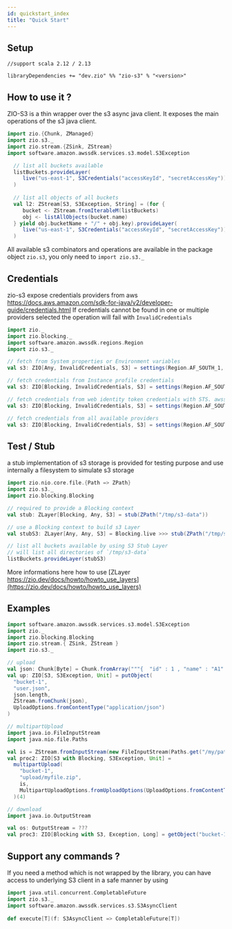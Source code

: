 ```yaml
---
id: quickstart_index
title: "Quick Start"
---
```


Setup
-----

```
//support scala 2.12 / 2.13

libraryDependencies += "dev.zio" %% "zio-s3" % "<version>"
```

How to use it ?
---------------

ZIO-S3 is a thin wrapper over the s3 async java client. It exposes the main operations of the s3 java client.


```scala
import zio.{Chunk, ZManaged}
import zio.s3._
import zio.stream.{ZSink, ZStream}
import software.amazon.awssdk.services.s3.model.S3Exception

  // list all buckets available  
  listBuckets.provideLayer(
     live("us-east-1", S3Credentials("accessKeyId", "secretAccessKey"))
  )
  
  // list all objects of all buckets
  val l2: ZStream[S3, S3Exception, String] = (for {
     bucket <- ZStream.fromIterableM(listBuckets) 
     obj <- listAllObjects(bucket.name)
  } yield obj.bucketName + "/" + obj.key).provideLayer(
     live("us-east-1", S3Credentials("accessKeyId", "secretAccessKey"))
  )  
```

All available s3 combinators and operations are available in the package object `zio.s3`, you only need to `import zio.s3._`


Credentials
-----------

zio-s3 expose credentials providers from aws https://docs.aws.amazon.com/sdk-for-java/v2/developer-guide/credentials.html
If credentials cannot be found in one or multiple providers selected the operation will fail with `InvalidCredentials`

```scala
import zio._
import zio.blocking._
import software.amazon.awssdk.regions.Region
import zio.s3._

// fetch from System properties or Environment variables
val s3: ZIO[Any, InvalidCredentials, S3] = settings(Region.AF_SOUTH_1, S3Credentials.fromSystem <> S3Credentials.fromEnv) >>> live    

// fetch credentials from Instance profile credentials 
val s3: ZIO[Blocking, InvalidCredentials, S3] = settings(Region.AF_SOUTH_1, S3Credentials.fromInstanceProfile) >>> live  

// fetch credentials from web identity token credentials with STS. awssdk sts module required to be on classpath
val s3: ZIO[Blocking, InvalidCredentials, S3] = settings(Region.AF_SOUTH_1, S3Credentials.fromWebIdentity) >>> live

// fetch credentials from all available providers 
val s3: ZIO[Blocking, InvalidCredentials, S3] = settings(Region.AF_SOUTH_1, S3Credentials.fromAll) >>> live
```

Test / Stub
-----------

a stub implementation of s3 storage is provided for testing purpose and use internally a filesystem to simulate s3 storage

```scala
import zio.nio.core.file.{Path => ZPath}
import zio.s3._
import zio.blocking.Blocking

// required to provide a Blocking context
val stub: ZLayer[Blocking, Any, S3] = stub(ZPath("/tmp/s3-data")) 

// use a Blocking context to build s3 Layer
val stubS3: ZLayer[Any, Any, S3] = Blocking.live >>> stub(ZPath("/tmp/s3-data"))

// list all buckets available by using S3 Stub Layer 
// will list all directories of `/tmp/s3-data`
listBuckets.provideLayer(stubS3) 
```

More informations here how to use [ZLayer https://zio.dev/docs/howto/howto_use_layers](https://zio.dev/docs/howto/howto_use_layers)


Examples
--------

```scala
import software.amazon.awssdk.services.s3.model.S3Exception
import zio._
import zio.blocking.Blocking
import zio.stream.{ ZSink, ZStream }
import zio.s3._

// upload
val json: Chunk[Byte] = Chunk.fromArray("""{  "id" : 1 , "name" : "A1" }""".getBytes)
val up: ZIO[S3, S3Exception, Unit] = putObject(
  "bucket-1",
  "user.json",
  json.length,
  ZStream.fromChunk(json),
  UploadOptions.fromContentType("application/json")
)

// multipartUpload 
import java.io.FileInputStream
import java.nio.file.Paths

val is = ZStream.fromInputStream(new FileInputStream(Paths.get("/my/path/to/myfile.zip").toFile))
val proc2: ZIO[S3 with Blocking, S3Exception, Unit] =
  multipartUpload(
    "bucket-1",
    "upload/myfile.zip",
    is,
    MultipartUploadOptions.fromUploadOptions(UploadOptions.fromContentType("application/zip"))
  )(4)

// download
import java.io.OutputStream

val os: OutputStream = ???
val proc3: ZIO[Blocking with S3, Exception, Long] = getObject("bucket-1", "upload/myfile.zip").run(ZSink.fromOutputStream(os))
```

Support any commands ?
---

If you need a method which is not wrapped by the library, you can have access to underlying S3 client in a safe manner by using

```scala
import java.util.concurrent.CompletableFuture
import zio.s3._
import software.amazon.awssdk.services.s3.S3AsyncClient
 
def execute[T](f: S3AsyncClient => CompletableFuture[T]) 
```
